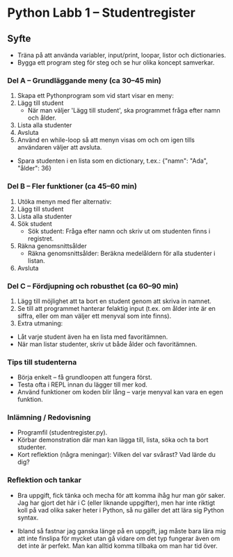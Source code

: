 
# Python Labb 1 – Studentregister
## Syfte

- Träna på att använda variabler, input/print, loopar, listor och dictionaries.
- Bygga ett program steg för steg och se hur olika koncept samverkar.
### Del A – Grundläggande meny (ca 30–45 min)
1. Skapa ett Pythonprogram som vid start visar en meny:
1. Lägg till student
    - När man väljer 'Lägg till student', ska programmet fråga efter namn och ålder.
2. Lista alla studenter
3. Avsluta
2. Använd en while-loop så att menyn visas om och om igen tills användaren väljer att avsluta.
- Spara studenten i en lista som en dictionary, t.ex.: {"namn": "Ada", "ålder": 36}

### Del B – Fler funktioner (ca 45–60 min)
1. Utöka menyn med fler alternativ:
1. Lägg till student
2. Lista alla studenter
3. Sök student
    - Sök student: Fråga efter namn och skriv ut om studenten finns i registret.
4. Räkna genomsnittsålder
    - Räkna genomsnittsålder: Beräkna medelåldern för alla studenter i listan.
5. Avsluta
### Del C – Fördjupning och robusthet (ca 60–90 min)
1. Lägg till möjlighet att ta bort en student genom att skriva in namnet.
2. Se till att programmet hanterar felaktig input (t.ex. om ålder inte är en siffra,
eller om man väljer ett menyval som inte finns).
3. Extra utmaning:
- Låt varje student även ha en lista med favoritämnen.
- När man listar studenter, skriv ut både ålder och favoritämnen.
### Tips till studenterna
- Börja enkelt – få grundloopen att fungera först.
- Testa ofta i REPL innan du lägger till mer kod.
- Använd funktioner om koden blir lång – varje menyval kan vara en egen funktion.
### Inlämning / Redovisning
- Programfil (studentregister.py).
- Körbar demonstration där man kan lägga till, lista, söka och ta bort studenter.
- Kort reflektion (några meningar): Vilken del var svårast? Vad lärde du dig?


### Reflektion och tankar
 - Bra uppgift, fick tänka och mecha för att komma ihåg hur man gör saker. Jag har gjort det här 
 i C (eller liknande uppgifter), men har inte riktigt koll på vad olika saker heter i Python, så nu gäller det att lära sig Python syntax. 

 - Ibland så fastnar jag ganska länge på en uppgift, jag måste bara lära mig att inte finslipa 
 för mycket utan gå vidare om det typ fungerar även om det inte är perfekt. Man kan alltid komma tillbaka
 om man har tid över. 